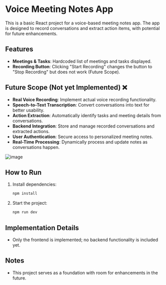 # Voice Meeting Notes App

This is a basic React project for a voice-based meeting notes app. The app is designed to record conversations and extract action items, with potential for future enhancements.

## Features
- **Meetings & Tasks**: Hardcoded list of meetings and tasks displayed.
- **Recording Button**: Clicking "Start Recording" changes the button to "Stop Recording" but does not work (Future Scope).

## Future Scope (Not yet Implemented) ❌

- **Real Voice Recording**: Implement actual voice recording functionality.
- **Speech-to-Text Transcription**: Convert conversations into text for better usability.
- **Action Extraction**: Automatically identify tasks and meeting details from conversations.
- **Backend Integration**: Store and manage recorded conversations and extracted actions.
- **User Authentication**: Secure access to personalized meeting notes.
- **Real-Time Processing**: Dynamically process and update notes as conversations happen.

![image](https://github.com/user-attachments/assets/d940e9fa-b557-4bfe-91c0-74adc0e44d4d)
## How to Run
1. Install dependencies:
   ```sh
   npm install
   ```
2. Start the project:
   ```sh
   npm run dev
   ```

## Implementation Details
- Only the frontend is implemented; no backend functionality is included yet.

## Notes
- This project serves as a foundation with room for enhancements in the future.

